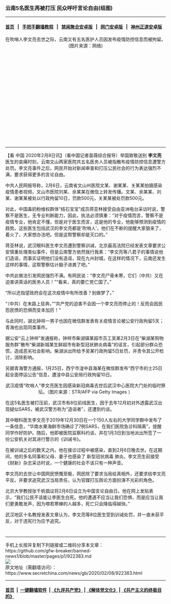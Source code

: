 ### 云南5名医生再被打压 民众呼吁言论自由(组图)
------------------------

#### [首页](https://github.com/gfw-breaker/banned-news1/blob/master/README.md) &nbsp;&nbsp;|&nbsp;&nbsp; [手把手翻墙教程](https://github.com/gfw-breaker/guides/wiki) &nbsp;&nbsp;|&nbsp;&nbsp; [禁闻聚合安卓版](https://github.com/gfw-breaker/bn-android) &nbsp;&nbsp;|&nbsp;&nbsp; [网门安卓版](https://github.com/oGate2/oGate) &nbsp;&nbsp;|&nbsp;&nbsp; [神州正道安卓版](https://github.com/SzzdOgate/update) 



<div class="article_right" style="fone-color:#000">
 <p style="text-align: center;">
  <img alt="" src="https://img3.secretchina.com/pic/2020/2-7/p2622032a252097086-ss.jpg"/>
  <br>
   在吹哨人李文亮去世之际，云南又有五名医护人员因发布疫情防控信息而被拘留。(图片来源：网络)
   <span id="hideid" name="hideid" style="color:red;display:none;">
    <span href="https://www.secretchina.com">
    </span>
   </span>
  </br>
 </p>
 <div id="txt-mid1-t21-2017">
  <ins class="adsbygoogle" data-ad-client="ca-pub-1276641434651360" data-ad-slot="2451032099" style="display:inline-block;width:336px;height:280px">
  </ins>
  

---


  </div>
 </div>
 <p>
  【看
  <span href="https://www.secretchina.com" target="_blank">
   中国
  </span>
  2020年2月8日讯】（看中国记者苗薇综合报导）举国致敬送别
  <strong>
   李文亮
  </strong>
  医生的哀痛时刻，云南文山两家医院共五名医务人员被指散布疫情防控信息遭警方处罚。李文亮事件之后，网民开始对新闻审查和打压公民社会的行为表达强烈不满，要求获得更多的言论自由。
  <span id="hideid" name="hideid" style="color:red;display:none;">
   <span href="https://www.secretchina.com">
   </span>
  </span>
 </p>
 <p>
  中共人民网报导称，2月6日，云南省文山州医院文某、谢某某、关某某拍摄感染疫情患者视频，文山市医院刘某、余某某在微信上转发传播。文某、余某某、刘某、谢某某被处以行政拘留10日，罚款500元，关某某被处罚款500元。
 </p>
 <p>
  对此，中国毒奶粉维权群体“结石宝宝”成员蒋亚林接受自由亚洲电台采访时说，警察不是医生，无专业判断能力，因此，执法必须慎重：“对于疫情而言，警察不是疫情专业，他肯定不懂，但是对于医生而言，这是他的专业，他能够预测到疫情的趋势。这些医生包括武汉的李文亮都是‘吹哨人’，他们在不断的提醒大家狼来了，着火了，大家想办法吧。但是这帮警察却是灭口的。”
 </p>
 <p>
  蒋亚林说，武汉眼科医生李文亮遭到警察训诫，北京最高法院已经发表文章要求公安慎重处理类似事件，但是云南警方依然我行我素：“李文亮等八君子的事情说他们造谣，而事实证明他们没有造谣，现在九州封城，在这样的情况下，云南还发生这样的事情，这帮警察估计脑子进粪了吧。”
 </p>
 <p>
  中共此做法引发网民强烈不满。有网民说：“李文亮尸骨未寒，它们（中共）又在迫害讲真话的医务人员！”“看来，真的要亡党亡国了。”
 </p>
 <p>
  “所以还指望政府会在这次疫情中有所改善？别做梦了。”
 </p>
 <p>
  “（中共）在末路上狂奔。”“共产党的迫害不会因一个李文亮而停止的！反而会因民怨民愤的恐惧而变本加厉！”
 </p>
 <p>
  与此同时，湖北钟祥一男子也因在微信群发表有关疫情言论被公安行政拘留5天；青海也出现同类事件。
 </p>
 <p>
  据公安“云上钟祥”发通报称，钟祥市柴湖镇某超市员工吴某2月3日在“柴湖某购物服务群”散布“柴湖新城某生鲜超市有新型冠状肺炎病毒”的谣言，引起部分群众恐慌，造成恶劣社会影响。柴湖派出所给予吴某行政拘留5日处罚，并责令其公开检讨，消除影响。
 </p>
 <p>
  另据青海警方通报，1月25日，西宁市湟中县海某在微信群发布“西宁市的士25日起全面停运公告”信息，遭湟中县公安局行政拘留10日。
 </p>
 <p style="text-align: center;">
  <img alt="" src="https://img3.secretchina.com/pic/2020/2-8/p2622751a357579524-ss.jpg"/>
  <br>
   武汉疫情“吹哨人”李文亮医生因感染新冠病毒去世后武汉中心医院大门处的临时祭坛。（图片来源：STR/AFP via Getty Images ）
  </br>
 </p>
 <p>
  在这5名医生被打压前，武汉市有8位前线医生，因于去年12月初对外透露武汉出现疑似SARS，被武汉警方称为“造谣者”，还遭到约谈。
 </p>
 <p>
  其中眼科医生李文亮于2019年12月30日在一个150人左右的大学同学群中发布了一条信息，“华南水果海鲜市场确诊了7例SARS，在我们医院急诊科隔离”，提醒同学作好防护。随后，他即被医院监察科约谈，并在1月3日到当地派出所签了一份公安机关对其进行警示的《训诫书》。
 </p>
 <p>
  在被训诫之后的数天之内，他在接诊过程中被感染，直到2月6日晚去世。在这期间，他的多名同事和父母、妻子也感染了
  <span href="https://www.secretchina.com/news/gb/tag/新型冠状病毒" target="_blank">
   新型冠状病毒
  </span>
  肺炎。李文亮生前接受《财新》杂志采访时说，一个健康的社会不该只有一种声音。
 </p>
 <p>
  李文亮的去世让中国网民愤慨至极，网民除了要求当局给真相外，还要求给李文亮平反。并要求追究武汉当局责任，认为官媒打压舆论方面扮演不光彩的角色。
 </p>
 <p>
  北京大学教授张千帆倡议将2月6日设立为中国言论自由日。他在网上发贴表示，“我们公民不该能让李医生白死。他的遭遇不应当让我们恐惧，而是应当让我们更勇敢发声，因为噤若寒蝉的人越多，死亡只会降临得越快。”
 </p>
 <p>
  武汉地区十名教授发表文章认为，李文亮等8位医生受到训诫处罚，并一直未获平反，对于违宪行为应予追究。
  <center>
   <div>
    <div id="txt-mid2-t22-2017" style="display: block;  max-height: 351px;  overflow: hidden;">
     <div id="SC-21xxx">
     </div>
     <ins class="adsbygoogle" data-ad-client="ca-pub-1276641434651360" data-ad-format="auto" data-ad-slot="4301710469" data-full-width-responsive="true" style="display:block">
     </ins>
    </div>
   </div>
  </center>
  <div style="padding-top:12px;">
  </div>
 </p>
</div>

<hr/>
手机上长按并复制下列链接或二维码分享本文章：<br/>
https://github.com/gfw-breaker/banned-news1/blob/master/pages/p1/922383.md <br/>
<a href='https://github.com/gfw-breaker/banned-news1/blob/master/pages/p1/922383.md'><img src='https://github.com/gfw-breaker/banned-news1/blob/master/pages/p1/922383.md.png'/></a> <br/>
原文地址（需翻墙访问）：https://www.secretchina.com/news/gb/2020/02/08/922383.html


------------------------
#### [首页](https://github.com/gfw-breaker/banned-news1/blob/master/README.md) &nbsp;|&nbsp; [一键翻墙软件](https://github.com/gfw-breaker/nogfw/blob/master/README.md) &nbsp;| [《九评共产党》](https://github.com/gfw-breaker/9ping.md/blob/master/README.md#九评之一评共产党是什么) | [《解体党文化》](https://github.com/gfw-breaker/jtdwh.md/blob/master/README.md) | [《共产主义的终极目的》](https://github.com/gfw-breaker/gczydzjmd.md/blob/master/README.md)


<img src='http://gfw-breaker.win/banned-news/pages/p1/922383.md' width='0px' height='0px'/>